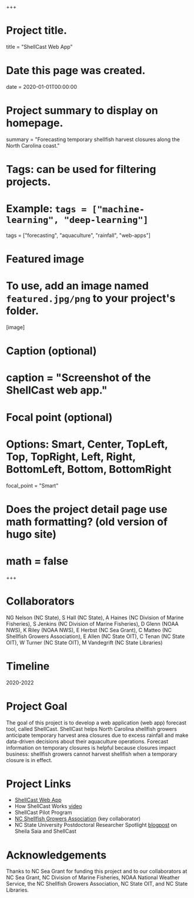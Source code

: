 +++
# Project title.
title = "ShellCast Web App"

# Date this page was created.
date = 2020-01-01T00:00:00

# Project summary to display on homepage.
summary = "Forecasting temporary shellfish harvest closures along the North Carolina coast."

# Tags: can be used for filtering projects.
# Example: `tags = ["machine-learning", "deep-learning"]`
tags = ["forecasting", "aquaculture", "rainfall", "web-apps"]

# Featured image
# To use, add an image named `featured.jpg/png` to your project's folder.
[image]
# Caption (optional)
#  caption = "Screenshot of the ShellCast web app."

# Focal point (optional)
# Options: Smart, Center, TopLeft, Top, TopRight, Left, Right, BottomLeft, Bottom, BottomRight
  focal_point = "Smart"

# Does the project detail page use math formatting? (old version of hugo site)
# math = false

+++

# Collaborators
NG Nelson (NC State), S Hall (NC State), A Haines (NC Division of Marine Fisheries), S Jenkins (NC Division of Marine Fisheries), D Glenn (NOAA NWS), K Riley (NOAA NWS), E Herbst (NC Sea Grant), C Matteo (NC Shellfish Growers Association), E Allen (NC State OIT), C Tenan (NC State OIT), W Turner (NC State OIT), M Vandegrift (NC State Libraries)

# Timeline
2020-2022

# Project Goal
The goal of this project is to develop a web application (web app) forecast tool, called ShellCast. ShellCast helps North Carolina shellfish growers anticipate temporary harvest area closures due to excess rainfall and make data-driven decisions about their aquaculture operations. Forecast information on temporary closures is helpful because closures impact business: shellfish growers cannot harvest shellfish when a temporary closure is in effect.

# Project Links
- [ShellCast Web App](https://go.ncsu.edu/shellcast)
- How ShellCast Works [video](https://www.youtube.com/watch?v=WcRYwMtgQjk&t=1s)
- ShellCast Pilot Program
- [NC Shellfish Growers Association](http://www.ncshellfish.org/) (key collaborator)
- NC State University Postdoctoral Researcher Spotlight [blogpost](https://grad.ncsu.edu/news/2020/05/postdoc-research-spotlight/) on Sheila Saia and ShellCast

# Acknowledgements
Thanks to NC Sea Grant for funding this project and to our collaborators at NC Sea Grant, NC Division of Marine Fisheries, NOAA National Weather Service, the NC Shellfish Growers Association, NC State OIT, and NC State Libraries.